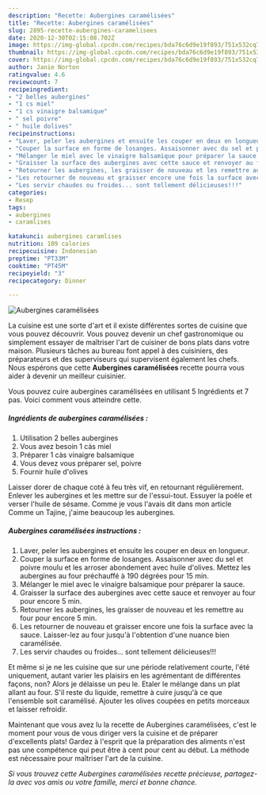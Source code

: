 ```yaml
---
description: "Recette: Aubergines caramélisées"
title: "Recette: Aubergines caramélisées"
slug: 2895-recette-aubergines-caramelisees
date: 2020-12-30T02:15:08.702Z
image: https://img-global.cpcdn.com/recipes/bda76c6d9e19f893/751x532cq70/aubergines-caramelisees-photo-principale-de-la-recette.jpg
thumbnail: https://img-global.cpcdn.com/recipes/bda76c6d9e19f893/751x532cq70/aubergines-caramelisees-photo-principale-de-la-recette.jpg
cover: https://img-global.cpcdn.com/recipes/bda76c6d9e19f893/751x532cq70/aubergines-caramelisees-photo-principale-de-la-recette.jpg
author: Janie Norton
ratingvalue: 4.6
reviewcount: 7
recipeingredient:
- "2 belles aubergines"
- "1 cs miel"
- "1 cs vinaigre balsamique"
- " sel poivre"
- " huile dolives"
recipeinstructions:
- "Laver, peler les aubergines et ensuite les couper en deux en longueur."
- "Couper la surface en forme de losanges. Assaisonner avec du sel et poivre moulu et les arroser abondement avec huile d&#39;olives. Mettez les aubergines au four préchauffé à 190 dégrées pour 15 min."
- "Mélanger le miel avec le vinaigre balsamique pour préparer la sauce."
- "Graisser la surface des aubergines avec cette sauce et renvoyer au four pour encore 5 min."
- "Retourner les aubergines, les graisser de nouveau et les remettre au four pour encore 5 min."
- "Les retourner de nouveau et graisser encore une fois la surface avec la sauce. Laisser-lez au four jusqu&#39;à l&#39;obtention d&#39;une nuance bien caramélisée."
- "Les servir chaudes ou froides... sont tellement délicieuses!!!"
categories:
- Resep
tags:
- aubergines
- caramlises

katakunci: aubergines caramlises 
nutrition: 109 calories
recipecuisine: Indonesian
preptime: "PT33M"
cooktime: "PT45M"
recipeyield: "3"
recipecategory: Dinner

---
```



![Aubergines caramélisées](https://img-global.cpcdn.com/recipes/bda76c6d9e19f893/751x532cq70/aubergines-caramelisees-photo-principale-de-la-recette.jpg)

La cuisine est une sorte d'art et il existe différentes sortes de cuisine que vous pouvez découvrir. Vous pouvez devenir un chef gastronomique ou simplement essayer de maîtriser l'art de cuisiner de bons plats dans votre maison. Plusieurs tâches au bureau font appel à des cuisiniers, des préparateurs et des superviseurs qui supervisent également les chefs. Nous espérons que cette <strong> Aubergines caramélisées </strong> recette pourra vous aider à devenir un meilleur cuisinier.

<!--inarticleads1-->

Vous pouvez cuire aubergines caramélisées en utilisant 5 Ingrédients et 7 pas. Voici comment vous atteindre cette.

##### Ingrédients de aubergines caramélisées :

1. Utilisation 2 belles aubergines
1. Vous avez besoin 1 càs miel
1. Préparer 1 càs vinaigre balsamique
1. Vous devez vous préparer  sel, poivre
1. Fournir  huile d&#39;olives


Laisser dorer de chaque coté à feu très vif, en retournant régulièrement. Enlever les aubergines et les mettre sur de l&#39;essui-tout. Essuyer la poêle et verser l&#39;huile de sésame. Comme je vous l&#39;avais dit dans mon article Comme un Tajine, j&#39;aime beaucoup les aubergines. 

<!--inarticleads2-->

##### Aubergines caramélisées instructions :

1. Laver, peler les aubergines et ensuite les couper en deux en longueur.
1. Couper la surface en forme de losanges. Assaisonner avec du sel et poivre moulu et les arroser abondement avec huile d&#39;olives. Mettez les aubergines au four préchauffé à 190 dégrées pour 15 min.
1. Mélanger le miel avec le vinaigre balsamique pour préparer la sauce.
1. Graisser la surface des aubergines avec cette sauce et renvoyer au four pour encore 5 min.
1. Retourner les aubergines, les graisser de nouveau et les remettre au four pour encore 5 min.
1. Les retourner de nouveau et graisser encore une fois la surface avec la sauce. Laisser-lez au four jusqu&#39;à l&#39;obtention d&#39;une nuance bien caramélisée.
1. Les servir chaudes ou froides... sont tellement délicieuses!!!


Et même si je ne les cuisine que sur une période relativement courte, l&#39;été uniquement, autant varier les plaisirs en les agrémentant de différentes façons, non? Alors je délaisse un peu le. Etaler le mélange dans un plat allant au four. S&#39;il reste du liquide, remettre à cuire jusqu&#39;à ce que l&#39;ensemble soit caramélisé. Ajouter les olives coupées en petits morceaux et laisser refroidir. 

<!--inarticleads1-->

<p>
Maintenant que vous avez lu la recette de Aubergines caramélisées, c'est le moment pour vous de vous diriger vers la cuisine et de préparer d'excellents plats! Gardez à l'esprit que la préparation des aliments n'est pas une compétence qui peut être à cent pour cent au début. La méthode est nécessaire pour maîtriser l'art de la cuisine.
</p>

<p>
<i>Si vous trouvez cette Aubergines caramélisées recette précieuse, partagez-la avec vos amis ou votre famille, merci et bonne chance.</i>
</p>
